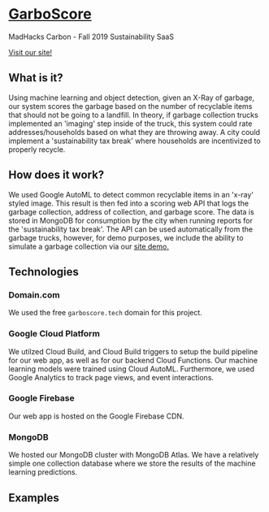 # [GarboScore](https://garboscore.bradylenz.com/tech)
MadHacks Carbon - Fall 2019 Sustainability SaaS

[Visit our site!](https://garboscore.bradylenz.com/tech)

## What is it?
Using machine learning and object detection, given an X-Ray of garbage, our system scores the garbage based on the number of recyclable items that should not be going to a landfill. In theory, if garbage collection trucks implemented an 'imaging' step inside of the truck, this system could rate addresses/households based on what they are throwing away. A city could implement a 'sustainability tax break' where households are incentivized to properly recycle.

## How does it work?
We used Google AutoML to detect common recyclable items in an 'x-ray' styled image. This result is then fed into a scoring web API that logs the garbage collection, address of collection, and garbage score. The data is stored in MongoDB for consumption by the city when running reports for the 'sustainability tax break'. The API can be used automatically from the garbage trucks, however, for demo purposes, we include the ability to simulate a garbage collection via our [site demo.](https://garboscore.bradylenz.com/demo)

## Technologies

### Domain.com
We used the free `garboscore.tech` domain for this project.

### Google Cloud Platform
We utilzed Cloud Build, and Cloud Build triggers to setup the build pipeline for our web app, as well as for our backend Cloud Functions. Our machine learning models were trained using Cloud AutoML. Furthermore, we used Google Analytics to track page views, and event interactions.

### Google Firebase
Our web app is hosted on the Google Firebase CDN.

### MongoDB
We hosted our MongoDB cluster with MongoDB Atlas. We have a relatively simple one collection database where we store the results of the machine learning predictions.

## Examples

